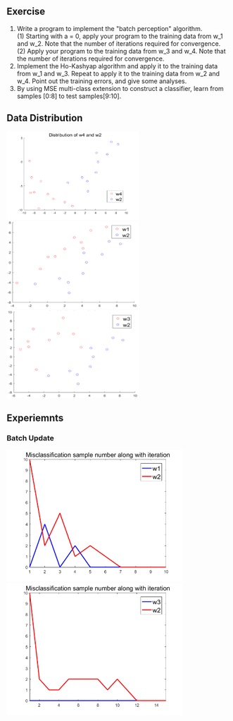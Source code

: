 ## Exercise
1. Write a program to implement the "batch perception" algorithm.    
(1) Starting with a = 0, apply your program to the training data from w_1 and w_2. 
Note that the number of iterations required for convergence.    
(2) Apply your program to the training data from w_3 and w_4. 
Note that the number of iterations required for convergence.  
2. Implement the Ho-Kashyap algorithm and apply it to the training data from w_1 and w_3.
Repeat to apply it to the training data from w_2 and w_4. Point out the training errors, and give some analyses.    
3. By using MSE multi-class extension to construct a classifier, learn from samples [0:8] to test samples[9:10]. 

## Data Distribution
<img src="./w4_w2.bmp" width="300" height="200" />
<img src="./w1_w2.bmp" width="300" height="200" />
<img src="./w3_w2_1.bmp" width="300" height="200" />

## Experiemnts
### Batch Update
<img src="./w1_w2_2.bmp" width="400" height="300" />
<img src="./w3_w2_2.bmp" width="400" height="300" />
